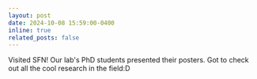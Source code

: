 ```yaml
---
layout: post
date: 2024-10-08 15:59:00-0400
inline: true
related_posts: false
---
```


Visited SFN! Our lab's PhD students presented their posters. Got to check out all the cool research in the field:D
